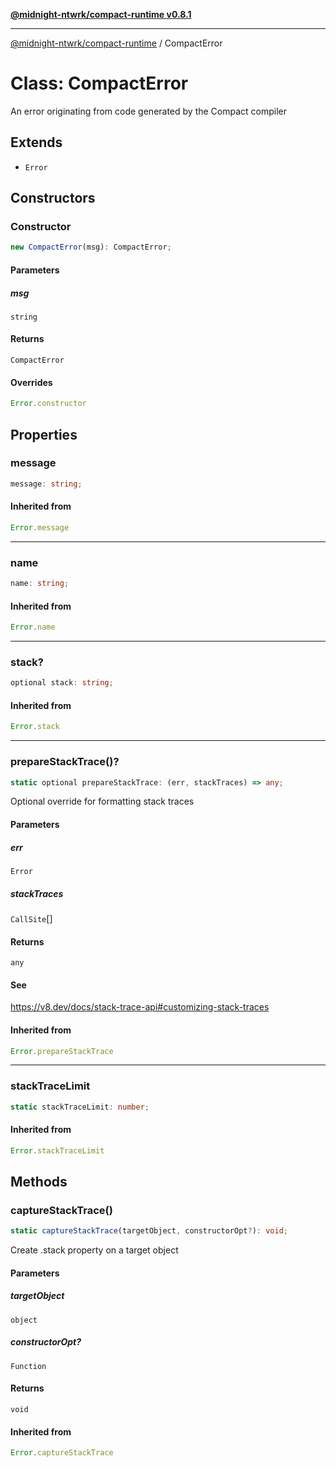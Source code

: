 [**@midnight-ntwrk/compact-runtime v0.8.1**](../README.md)

***

[@midnight-ntwrk/compact-runtime](../globals.md) / CompactError

# Class: CompactError

An error originating from code generated by the Compact compiler

## Extends

- `Error`

## Constructors

### Constructor

```ts
new CompactError(msg): CompactError;
```

#### Parameters

##### msg

`string`

#### Returns

`CompactError`

#### Overrides

```ts
Error.constructor
```

## Properties

### message

```ts
message: string;
```

#### Inherited from

```ts
Error.message
```

***

### name

```ts
name: string;
```

#### Inherited from

```ts
Error.name
```

***

### stack?

```ts
optional stack: string;
```

#### Inherited from

```ts
Error.stack
```

***

### prepareStackTrace()?

```ts
static optional prepareStackTrace: (err, stackTraces) => any;
```

Optional override for formatting stack traces

#### Parameters

##### err

`Error`

##### stackTraces

`CallSite`[]

#### Returns

`any`

#### See

https://v8.dev/docs/stack-trace-api#customizing-stack-traces

#### Inherited from

```ts
Error.prepareStackTrace
```

***

### stackTraceLimit

```ts
static stackTraceLimit: number;
```

#### Inherited from

```ts
Error.stackTraceLimit
```

## Methods

### captureStackTrace()

```ts
static captureStackTrace(targetObject, constructorOpt?): void;
```

Create .stack property on a target object

#### Parameters

##### targetObject

`object`

##### constructorOpt?

`Function`

#### Returns

`void`

#### Inherited from

```ts
Error.captureStackTrace
```

